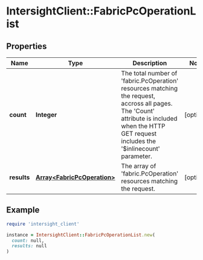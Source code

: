 # IntersightClient::FabricPcOperationList

## Properties

| Name | Type | Description | Notes |
| ---- | ---- | ----------- | ----- |
| **count** | **Integer** | The total number of &#39;fabric.PcOperation&#39; resources matching the request, accross all pages. The &#39;Count&#39; attribute is included when the HTTP GET request includes the &#39;$inlinecount&#39; parameter. | [optional] |
| **results** | [**Array&lt;FabricPcOperation&gt;**](FabricPcOperation.md) | The array of &#39;fabric.PcOperation&#39; resources matching the request. | [optional] |

## Example

```ruby
require 'intersight_client'

instance = IntersightClient::FabricPcOperationList.new(
  count: null,
  results: null
)
```

